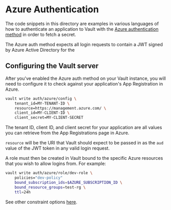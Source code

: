 # Azure Authentication

The code snippets in this directory are examples in various languages of how to authenticate an application to Vault with the [Azure authentication method](https://www.vaultproject.io/docs/auth/azure) in order to fetch a secret.

The Azure auth method expects all login requests to contain a JWT signed by Azure Active Directory for the

## Configuring the Vault server

After you've enabled the Azure auth method on your Vault instance, you will need to configure it to check against your application's App Registration in Azure.

```sh
vault write auth/azure/config \
    tenant_id=MY-TENANT-ID \
    resource=https://management.azure.com/ \
    client_id=MY-CLIENT-ID \
    client_secret=MY-CLIENT-SECRET
``` 

The tenant ID, client ID, and client secret for your application are all values you can retrieve from the App Registrations page in Azure.

`resource` will be the URI that Vault should expect to be passed in as the `aud` value of the JWT token in any valid login request.

A role must then be created in Vault bound to the specific Azure resources that you wish to allow logins from.
For example:

```sh
vault write auth/azure/role/dev-role \
    policies="dev-policy"
    bound_subscription_ids=$AZURE_SUBSCRIPTION_ID \
    bound_resource_groups=test-rg \
    ttl=24h
```

See other constraint options [here](https://www.vaultproject.io/api/auth/azure#create-role).